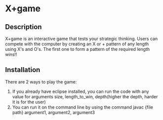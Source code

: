 # X+game

## Description
X+game is an interactive game that tests your strategic thinking. Users can compete with the computer by creating an X or + pattern of any length using X's and O's. The first one to form a pattern of the required length wins!!

## Installation
There are 2 ways to play the game:
1. If you already have eclipse installed, you can run the code with any value for arguments size, length_to_win, depth(higher the depth, harder it is for the user)
2. You can run it on the command line by using the command javac {file path} argument1, argument2, argument3